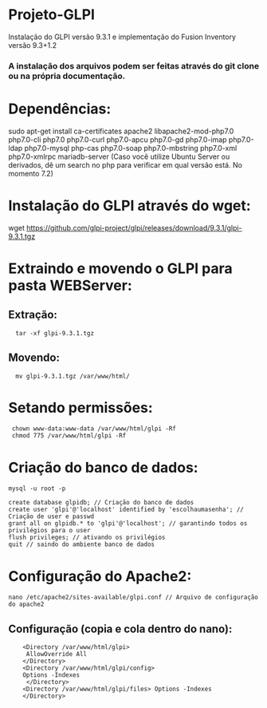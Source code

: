 # Projeto-GLPI
Instalação do GLPI versão 9.3.1 e implementação do Fusion Inventory versão 9.3+1.2

### A instalação dos arquivos podem ser feitas através do git clone ou na própria documentação. 



# Dependências:
  sudo apt-get install ca-certificates apache2 libapache2-mod-php7.0 php7.0-cli php7.0 php7.0-curl php7.0-apcu php7.0-gd php7.0-imap php7.0-ldap php7.0-mysql php-cas php7.0-soap php7.0-mbstring php7.0-xml php7.0-xmlrpc mariadb-server
  (Caso vocẽ utilize Ubuntu Server ou derivados, dê um search no php para verificar em qual versão está. No momento 7.2)
  
 # Instalação do GLPI através do wget: 
  wget https://github.com/glpi-project/glpi/releases/download/9.3.1/glpi-9.3.1.tgz
  
 # Extraindo e movendo o GLPI para pasta WEBServer:
  ## Extração:
      tar -xf glpi-9.3.1.tgz
  ## Movendo:
      mv glpi-9.3.1.tgz /var/www/html/
 
 # Setando permissões:
     chown www-data:www-data /var/www/html/glpi -Rf
     chmod 775 /var/www/html/glpi -Rf
     
 # Criação do banco de dados:
    mysql -u root -p
 
    create database glpidb; // Criação do banco de dados
    create user 'glpi'@'localhost' identified by 'escolhaumasenha'; // Criação de user e passwd
    grant all on glpidb.* to 'glpi'@'localhost'; // garantindo todos os privilégios para o user
    flush privileges; // ativando os privilégios
    quit // saindo do ambiente banco de dados
    
  # Configuração do Apache2:
    nano /etc/apache2/sites-available/glpi.conf // Arquivo de configuração do apache2
   ## Configuração (copia e cola dentro do nano): 
        <Directory /var/www/html/glpi>
         AllowOverride All
        </Directory>
        <Directory /var/www/html/glpi/config>
        Options -Indexes
         </Directory>
        <Directory /var/www/html/glpi/files> Options -Indexes
        </Directory>
   
 

